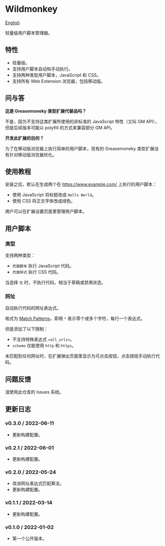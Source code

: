 Wildmonkey
==========

[English](./README.md)

轻量级用户脚本管理器。

特性
----

* 轻量级。
* 支持用户脚本自动和手动执行。
* 支持两种类型用户脚本，JavaScript 和 CSS。
* 支持所有 Web Extension 浏览器，包括移动版。

问与答
------

**这是 Greasemoneky 类型扩展代替品吗？**

不是，因为不支持这类扩展所使用的非标准的 JavaScript 特性（又叫 GM API），但是后续版本可能以 polyfill 的方式来兼容部分 GM API。

**开发此扩展的目的？**

为了在移动版浏览器上执行简单的用户脚本，现有的 Greasemoneky 类型扩展没有针对移动版浏览器优化。

使用教程
--------

安装之后，默认在生成两个在 https://www.example.com/ 上执行的用户脚本：

* 使用 JavaScript 将标题改成 `Hello World`。
* 使用 CSS 将正文字体改成绿色。

用户可以在扩展设置页面里管理用户脚本。

用户脚本
--------

### 类型

支持两种类型：

* `页面脚本` 执行 JavaScript 代码。
* `页面样式` 执行 CSS 代码。

当选择 `无` 时，不执行代码，相当于草稿或禁用状态。

### 网址

自动执行代码的网址表达式。

格式为 [Match Patterns](https://developer.mozilla.org/zh-CN/docs/Mozilla/Add-ons/WebExtensions/Match_patterns)，即用 `*` 表示零个或多个字符，每行一个表达式。

但是添加了以下限制：

* 不支持特殊表达式 `<all_urls>`。
* `scheme` 仅能使用 `http` 和 `https`。

未匹配到任何网址时，在扩展弹出页面里显示为可点击按钮，点击按钮手动执行代码。

问题反馈
--------

请使用此仓库的 Issues 系统。

更新日志
--------

### v0.3.0 / 2022-06-11

* 更新构建配置。

### v0.2.1 / 2022-06-01

* 更新构建配置。

### v0.2.0 / 2022-05-24

* 改进网址表达式匹配算法。
* 更新构建配置。

### v0.1.1 / 2022-03-14

* 更新构建配置。

### v0.1.0 / 2022-01-02

* 第一个公开版本。
